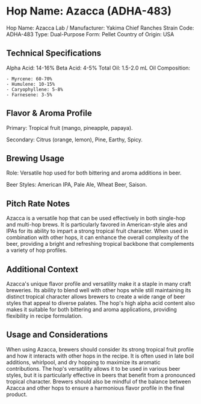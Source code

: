 # Hop Name: Azacca (ADHA-483)

Hop Name: Azacca
Lab / Manufacturer: Yakima Chief Ranches
Strain Code: ADHA-483
Type: Dual-Purpose
Form: Pellet
Country of Origin: USA

## Technical Specifications

Alpha Acid: 14-16%
Beta Acid: 4-5%
Total Oil: 1.5-2.0 mL
Oil Composition:

    - Myrcene: 60-70%
    - Humulene: 10-15%
    - Caryophyllene: 5-8%
    - Farnesene: 3-5%

## Flavor & Aroma Profile

Primary: Tropical fruit (mango, pineapple, papaya).

Secondary: Citrus (orange, lemon), Pine, Earthy, Spicy.

## Brewing Usage

Role: Versatile hop used for both bittering and aroma additions in beer.

Beer Styles: American IPA, Pale Ale, Wheat Beer, Saison.

## Pitch Rate Notes

Azacca is a versatile hop that can be used effectively in both single-hop and multi-hop brews. It is particularly favored in American-style ales and IPAs for its ability to impart a strong tropical fruit character. When used in combination with other hops, it can enhance the overall complexity of the beer, providing a bright and refreshing tropical backbone that complements a variety of hop profiles.

## Additional Context

Azacca's unique flavor profile and versatility make it a staple in many craft breweries. Its ability to blend well with other hops while still maintaining its distinct tropical character allows brewers to create a wide range of beer styles that appeal to diverse palates. The hop's high alpha acid content also makes it suitable for both bittering and aroma applications, providing flexibility in recipe formulation.

## Usage and Considerations

When using Azacca, brewers should consider its strong tropical fruit profile and how it interacts with other hops in the recipe. It is often used in late boil additions, whirlpool, and dry hopping to maximize its aromatic contributions. The hop's versatility allows it to be used in various beer styles, but it is particularly effective in beers that benefit from a pronounced tropical character. Brewers should also be mindful of the balance between Azacca and other hops to ensure a harmonious flavor profile in the final product.

